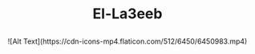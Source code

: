 # <p align="center"> El-La3eeb </p>
<p align="center" style="margin-top:6%;margin-bottom:6%;">
![Alt Text](https://cdn-icons-mp4.flaticon.com/512/6450/6450983.mp4)
</p>